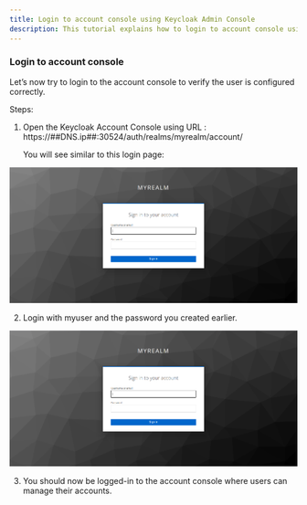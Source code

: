 ```yaml
---
title: Login to account console using Keycloak Admin Console
description: This tutorial explains how to login to account console using Keycloak Admin Console
---
```


### Login to account console

Let’s now try to login to the account console to verify the user is configured correctly.

Steps:

1. Open the Keycloak Account Console using URL : https://##DNS.ip##:30524/auth/realms/myrealm/account/

   You will see similar to this login page:

  ![](_images/account-console.png)

2. Login with myuser and the password you created earlier.

  ![](_images/account-console.png)

3. You should now be logged-in to the account console where users can manage their accounts.
